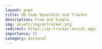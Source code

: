 ```yaml
---
layout: page
title: QR Code Generator and Tracker
description: Free and Simple
img: assets/img/qrtracker.png
redirect: https://qr-tracker.vercel.app/
importance: 21
category: personal
---
```


